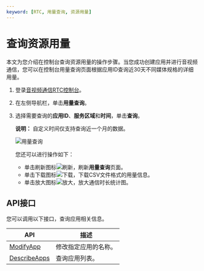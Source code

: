```yaml
---
keyword: [RTC, 用量查询, 资源用量]
---
```


# 查询资源用量

本文为您介绍在控制台查询资源用量的操作步骤。当您成功创建应用并进行音视频通信，您可以在控制台用量查询页面根据应用ID查询近30天不同媒体规格的详细用量。

1.  登录[音视频通信RTC控制台](https://rtc.console.aliyun.com)。

2.  在左侧导航栏，单击**用量查询**。

3.  选择需要查询的**应用ID**、**服务区域**和**时间**，单击**查询**。

    **说明：** 自定义时间仅支持查询近一个月的数据。

    ![用量查询](https://static-aliyun-doc.oss-accelerate.aliyuncs.com/assets/img/zh-CN/1380367951/p99526.png)

    您还可以进行操作如下：

    -   单击刷新图标![刷新](https://static-aliyun-doc.oss-accelerate.aliyuncs.com/assets/img/zh-CN/2380367951/p99529.png)，刷新**用量查询**页面。
    -   单击下载图标![下载](https://static-aliyun-doc.oss-accelerate.aliyuncs.com/assets/img/zh-CN/2380367951/p99530.png)，下载CSV文件格式的用量信息。
    -   单击放大图标![放大](https://static-aliyun-doc.oss-accelerate.aliyuncs.com/assets/img/zh-CN/2380367951/p99532.png)，放大通信时长统计图。

## API接口

您可以调用以下接口，查询应用相关信息。

|API|描述|
|---|--|
|[ModifyApp](/cn.zh-CN/服务端API/应用管理/ModifyApp.md)|修改指定应用的名称。|
|[DescribeApps](/cn.zh-CN/服务端API/应用管理/DescribeApps.md)|查询应用列表。|

